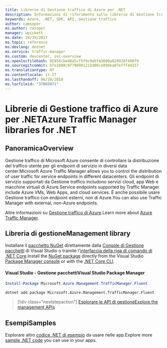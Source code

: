 ```yaml
---
title: Librerie di Gestione traffico di Azure per .NET
description: Informazioni di riferimento sulle librerie di Gestione traffico di Azure per .NET
keywords: Azure, .NET, SDK, API, Gestione traffico
author: camsoper
ms.author: casoper
manager: wpickett
ms.date: 10/19/2017
ms.topic: reference
ms.devlang: dotnet
ms.service: traffic-manager
ms.custom: devcenter, svc-overview
ms.openlocfilehash: 05856cbe48a5cf5f0c9ebf43609a029928f490f9
ms.sourcegitcommit: bfa1898c97798991215d08ce89dea87efff44157
ms.translationtype: HT
ms.contentlocale: it-IT
ms.lasthandoff: 06/28/2018
ms.locfileid: "37065871"
---
```

# <a name="azure-traffic-manager-libraries-for-net"></a><span data-ttu-id="78626-104">Librerie di Gestione traffico di Azure per .NET</span><span class="sxs-lookup"><span data-stu-id="78626-104">Azure Traffic Manager libraries for .NET</span></span>

## <a name="overview"></a><span data-ttu-id="78626-105">Panoramica</span><span class="sxs-lookup"><span data-stu-id="78626-105">Overview</span></span>

<span data-ttu-id="78626-106">Gestione traffico di Microsoft Azure consente di controllare la distribuzione del traffico utente per gli endpoint di servizio in diversi data center.</span><span class="sxs-lookup"><span data-stu-id="78626-106">Microsoft Azure Traffic Manager allows you to control the distribution of user traffic for service endpoints in different datacenters.</span></span> <span data-ttu-id="78626-107">Gli endpoint di servizio supportati da Gestione traffico includono servizi cloud, app Web e macchine virtuali di Azure.</span><span class="sxs-lookup"><span data-stu-id="78626-107">Service endpoints supported by Traffic Manager include Azure VMs, Web Apps, and cloud services.</span></span> <span data-ttu-id="78626-108">È anche possibile usare Gestione traffico con endpoint esterni, non di Azure.</span><span class="sxs-lookup"><span data-stu-id="78626-108">You can also use Traffic Manager with external, non-Azure endpoints.</span></span>

<span data-ttu-id="78626-109">Altre informazioni su [Gestione traffico di Azure](/azure/traffic-manager/traffic-manager-overview).</span><span class="sxs-lookup"><span data-stu-id="78626-109">Learn more about [Azure Traffic Manager](/azure/traffic-manager/traffic-manager-overview).</span></span>  

## <a name="management-library"></a><span data-ttu-id="78626-110">Libreria di gestione</span><span class="sxs-lookup"><span data-stu-id="78626-110">Management library</span></span>

<span data-ttu-id="78626-111">Installare il [pacchetto NuGet](https://www.nuget.org/packages/Microsoft.Azure.Management.TrafficManager.Fluent) direttamente dalla [Console di Gestione pacchetti][PackageManager] di Visual Studio o tramite l'[interfaccia della riga di comando di .NET Core][DotNetCLI].</span><span class="sxs-lookup"><span data-stu-id="78626-111">Install the [NuGet package](https://www.nuget.org/packages/Microsoft.Azure.Management.TrafficManager.Fluent) directly from the Visual Studio [Package Manager console][PackageManager] or with the [.NET Core CLI][DotNetCLI].</span></span>

#### <a name="visual-studio-package-manager"></a><span data-ttu-id="78626-112">Visual Studio - Gestione pacchetti</span><span class="sxs-lookup"><span data-stu-id="78626-112">Visual Studio Package Manager</span></span>

```powershell
Install-Package Microsoft.Azure.Management.TrafficManager.Fluent
```

```bash
dotnet add package Microsoft.Azure.Management.TrafficManager.Fluent
```

> [!div class="nextstepaction"]
> [<span data-ttu-id="78626-113">Esplorare le API di gestione</span><span class="sxs-lookup"><span data-stu-id="78626-113">Explore the management APIs</span></span>](/dotnet/api/overview/azure/trafficmanager/management)

## <a name="samples"></a><span data-ttu-id="78626-114">Esempi</span><span class="sxs-lookup"><span data-stu-id="78626-114">Samples</span></span>

<span data-ttu-id="78626-115">Esplorare altro [codice .NET di esempio](https://azure.microsoft.com/resources/samples/?platform=dotnet) da usare nelle app.</span><span class="sxs-lookup"><span data-stu-id="78626-115">Explore more [sample .NET code](https://azure.microsoft.com/resources/samples/?platform=dotnet) you can use in your apps.</span></span>

[PackageManager]: https://docs.microsoft.com/nuget/tools/package-manager-console
[DotNetCLI]: https://docs.microsoft.com/dotnet/core/tools/dotnet-add-package